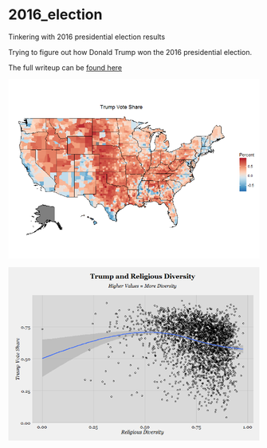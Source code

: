 # 2016_election
Tinkering with 2016 presidential election results

Trying to figure out how Donald Trump won the 2016 presidential election. 

The full writeup can be  [found here](https://ryanburge.github.io/blog/Election-writeup/)


![alt tag](https://raw.githubusercontent.com/ryanburge/2016_election/master/map.png)

![alt tag](https://raw.githubusercontent.com/ryanburge/2016_election/master/rel_diversity.png)
